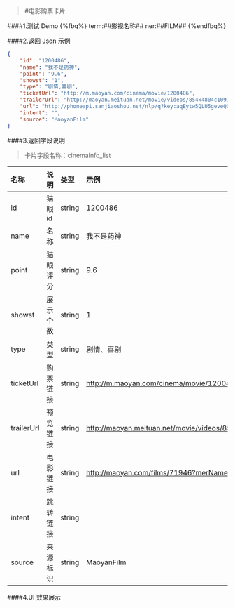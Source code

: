>#电影购票卡片

####1.测试 Demo
{%fbq%}
term:##影视名称##
ner:##FILM##
{%endfbq%}


####2.返回 Json 示例
```json
{
    "id": "1200486",
    "name": "我不是药神",
    "point": "9.6",
    "showst": "1",
    "type": "剧情,喜剧",
    "ticketUrl": "http://m.maoyan.com/cinema/movie/1200486",
    "trailerUrl": "http://maoyan.meituan.net/movie/videos/854x4804c109134879943f4b24387adc040504b.mp4",
    "url": "http://phoneapi.sanjiaoshou.net/nlp/q?key:aqEytw5QLU5geveQ0G8gZIrxYddpHu0Q0QZNxGSYusOrwLEsB7TwTPR3toED_4OQbDdsivVG7f9ktdmdHNN2Yo6AB-FC9g63UU_2o4-A-tDVtsGGQdarNuRpUfzOXqdTiyzkk0v2wRXCDuhewmf8T71iZvocq8aMki4mcKjqcZslc5VsSqI1aI9Pguvzu_uCQEIG4XZptsE=",
    "intent": "",
    "source": "MaoyanFilm"
}
```
####3.返回字段说明

>卡片字段名称：cinemaInfo_list

|名称|说明|类型|示例|
|:---|:---|:---|:---|
|id|  猫眼id| string |  1200486|
|name| 名称 | string | 我不是药神 |
|point| 猫眼评分 |  string| 9.6 |
|showst| 展示个数|  string | 1 |
|type| 类型|string | 剧情、喜剧|
|ticketUrl|购票链接 |string | http://m.maoyan.com/cinema/movie/1200486|
|trailerUrl|预览链接 |string |http://maoyan.meituan.net/movie/videos/854x4804c109134879943f4b24387adc040504b.mp4 |
|url| 电影链接|string |http://maoyan.com/films/71946?merName=chuizi&merCode=1000034&_v_=yes|
|intent|跳转链接 |string | |
|source| 来源标识| string| MaoyanFilm|


####4.UI 效果展示


